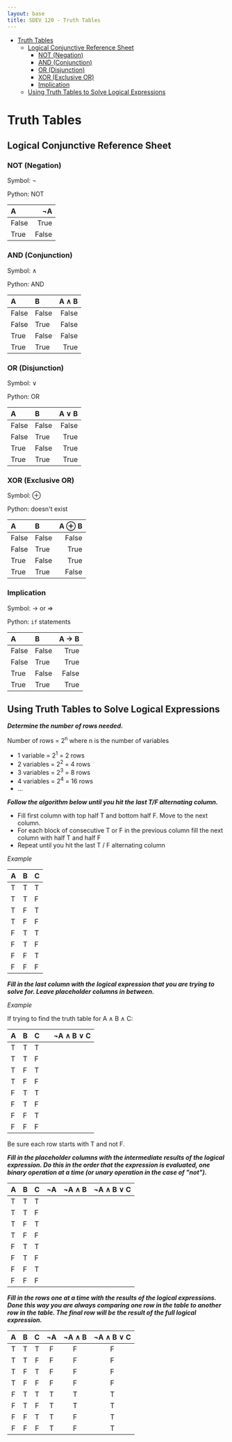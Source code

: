 ```yaml
---
layout: base
title: SDEV 120 - Truth Tables
---
```


- [Truth Tables](#truth-tables)
  - [Logical Conjunctive Reference Sheet](#logical-conjunctive-reference-sheet)
    - [NOT (Negation)](#not-negation)
    - [AND (Conjunction)](#and-conjunction)
    - [OR (Disjunction)](#or-disjunction)
    - [XOR (Exclusive OR)](#xor-exclusive-or)
    - [Implication](#implication)
  - [Using Truth Tables to Solve Logical Expressions](#using-truth-tables-to-solve-logical-expressions)

# Truth Tables

## Logical Conjunctive Reference Sheet

### NOT (Negation)

Symbol: ¬

Python: NOT

| A     |    ¬A |
| :---- | ----: |
| False |  True |
| True  | False |

### AND (Conjunction)

Symbol: ∧

Python: AND

| A     | B     | A ∧ B |
| :---- | :---- | ----: |
| False | False | False |
| False | True  | False |
| True  | False | False |
| True  | True  |  True |

### OR (Disjunction)

Symbol: ∨

Python: OR

| A     | B     | A ∨ B |
| :---- | :---- | ----: |
| False | False | False |
| False | True  |  True |
| True  | False |  True |
| True  | True  |  True |

### XOR (Exclusive OR)

Symbol: ⊕

Python: doesn't exist

| A     | B     | A ⊕ B |
| :---- | :---- | ----: |
| False | False | False |
| False | True  |  True |
| True  | False |  True |
| True  | True  | False |

### Implication

Symbol: → or ⇒

Python: `if` statements

| A     | B     | A → B |
| :---- | :---- | ----: |
| False | False |  True |
| False | True  |  True |
| True  | False | False |
| True  | True  |  True |

## Using Truth Tables to Solve Logical Expressions

**_Determine the number of rows needed._**

Number of rows = 2<sup>n</sup> where n is the number of variables

- 1 variable = 2<sup>1</sup> = 2 rows
- 2 variables = 2<sup>2</sup> = 4 rows
- 3 variables = 2<sup>3</sup> = 8 rows
- 4 variables = 2<sup>4</sup> = 16 rows
- ...

**_Follow the algorithm below until you hit the last T/F alternating column._**

- Fill first column with top half T and bottom half F. Move to the next column.
- For each block of consecutive T or F in the previous column fill the next column with half T and half F
- Repeat until you hit the last T / F alternating column

_Example_

| A   | B   | C   |
| :-- | :-- | :-- |
| T   | T   | T   |
| T   | T   | F   |
| T   | F   | T   |
| T   | F   | F   |
| F   | T   | T   |
| F   | T   | F   |
| F   | F   | T   |
| F   | F   | F   |

**_Fill in the last column with the logical expression that you are trying to solve for. Leave placeholder columns in between._**

_Example_

If trying to find the truth table for A ∧ B ∧ C:

| A   | B   | C   |     | ¬A ∧ B ∨ C |
| :-- | :-- | :-- | :-- | ---------: |
| T   | T   | T   |     |            |
| T   | T   | F   |     |            |
| T   | F   | T   |     |            |
| T   | F   | F   |     |            |
| F   | T   | T   |     |            |
| F   | T   | F   |     |            |
| F   | F   | T   |     |            |
| F   | F   | F   |     |            |

Be sure each row starts with T and not F.

**_Fill in the placeholder columns with the intermediate results of the logical expression. Do this in the order that the expression is evaluated, one binary operation at a time (or unary operation in the case of "not")._**

| A   | B   | C   | ¬A  | ¬A ∧ B | ¬A ∧ B ∨ C |
| :-- | :-- | :-- | :-- | :----- | ---------: |
| T   | T   | T   |     |        |            |
| T   | T   | F   |     |        |            |
| T   | F   | T   |     |        |            |
| T   | F   | F   |     |        |            |
| F   | T   | T   |     |        |            |
| F   | T   | F   |     |        |            |
| F   | F   | T   |     |        |            |
| F   | F   | F   |     |        |            |

**_Fill in the rows one at a time with the results of the logical expressions. Done this way you are always comparing one row in the table to another row in the table. The final row will be the result of the full logical expression._**

|  A  |  B  |  C  | ¬A  | ¬A ∧ B | ¬A ∧ B ∨ C |
| :-: | :-: | :-: | :-: | :----: | :--------: |
|  T  |  T  |  T  |  F  |   F    |     F      |
|  T  |  T  |  F  |  F  |   F    |     F      |
|  T  |  F  |  T  |  F  |   F    |     F      |
|  T  |  F  |  F  |  F  |   F    |     F      |
|  F  |  T  |  T  |  T  |   T    |     T      |
|  F  |  T  |  F  |  T  |   T    |     T      |
|  F  |  F  |  T  |  T  |   F    |     T      |
|  F  |  F  |  F  |  T  |   F    |     T      |
